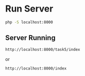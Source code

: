 # Run Server
```sh
php -S localhost:8000 
```

## Server Running
```sh
http://localhost:8000/task5/index
```
or 

```sh
http://localhost:8000/index
```